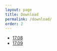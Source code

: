```yaml
---
layout: page
title: Download
permalink: /download/
order: 2
---
```


- [17.08](https://github.com/askomics/askomics/releases/tag/17.08)
- [17.09](https://github.com/askomics/askomics/releases/tag/17.09)
